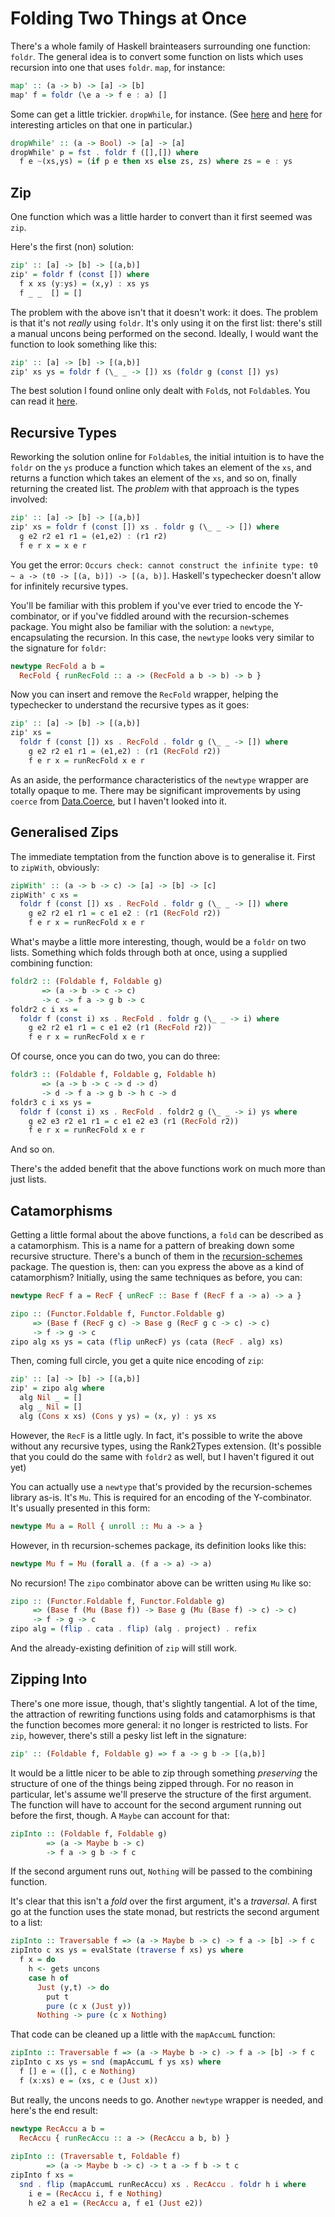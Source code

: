 # Folding Two Things at Once

There's a whole family of Haskell brainteasers surrounding one function: `foldr`. The general idea is to convert some function on lists which uses recursion into one that uses `foldr`. `map`, for instance:

```haskell
map' :: (a -> b) -> [a] -> [b]
map' f = foldr (\e a -> f e : a) []
```

Some can get a little trickier. `dropWhile`, for instance. (See [here](https://wiki.haskell.org/wikiupload/1/14/TMR-Issue6.pdf) and [here](http://www.cs.nott.ac.uk/~pszgmh/fold.pdf) for interesting articles on that one in particular.)

```haskell
dropWhile' :: (a -> Bool) -> [a] -> [a]
dropWhile' p = fst . foldr f ([],[]) where
  f e ~(xs,ys) = (if p e then xs else zs, zs) where zs = e : ys
```

## Zip ##

One function which was a little harder to convert than it first seemed was `zip`.

Here's the first (non) solution:

```haskell
zip' :: [a] -> [b] -> [(a,b)]
zip' = foldr f (const []) where
  f x xs (y:ys) = (x,y) : xs ys
  f _ _  [] = []
```

The problem with the above isn't that it doesn't work: it does. The problem is that it's not *really* using `foldr`. It's only using it on the first list: there's still a manual uncons being performed on the second. Ideally, I would want the function to look something like this:

```haskell
zip' :: [a] -> [b] -> [(a,b)]
zip' xs ys = foldr f (\_ _ -> []) xs (foldr g (const []) ys)
```

The best solution I found online only dealt with `Fold`s, not `Foldable`s. You can read it [here](http://okmij.org/ftp/Haskell/zip-folds.lhs). 

## Recursive Types ##

Reworking the solution online for `Foldable`s, the initial intuition is to have the `foldr` on the `ys` produce a function which takes an element of the `xs`, and returns a function which takes an element of the `xs`, and so on, finally returning the created list. The *problem* with that approach is the types involved:

```haskell
zip' :: [a] -> [b] -> [(a,b)]
zip' xs = foldr f (const []) xs . foldr g (\_ _ -> []) where
  g e2 r2 e1 r1 = (e1,e2) : (r1 r2)
  f e r x = x e r
```

You get the error: `Occurs check: cannot construct the infinite type: t0 ~ a -> (t0 -> [(a, b)]) -> [(a, b)]`. Haskell's typechecker doesn't allow for infinitely recursive types. 

You'll be familiar with this problem if you've ever tried to encode the Y-combinator, or if you've fiddled around with the recursion-schemes package. You might also be familiar with the solution: a `newtype`, encapsulating the recursion. In this case, the `newtype` looks very similar to the signature for `foldr`:

```haskell
newtype RecFold a b = 
  RecFold { runRecFold :: a -> (RecFold a b -> b) -> b }
```

Now you can insert and remove the `RecFold` wrapper, helping the typechecker to understand the recursive types as it goes:

```haskell
zip' :: [a] -> [b] -> [(a,b)]
zip' xs =
  foldr f (const []) xs . RecFold . foldr g (\_ _ -> []) where
    g e2 r2 e1 r1 = (e1,e2) : (r1 (RecFold r2))
    f e r x = runRecFold x e r
```

As an aside, the performance characteristics of the `newtype` wrapper are totally opaque to me. There may be significant improvements by using `coerce` from [Data.Coerce](https://hackage.haskell.org/package/base-4.8.2.0/docs/Data-Coerce.html), but I haven't looked into it.

## Generalised Zips ##

The immediate temptation from the function above is to generalise it. First to `zipWith`, obviously:

```haskell
zipWith' :: (a -> b -> c) -> [a] -> [b] -> [c]
zipWith' c xs =
  foldr f (const []) xs . RecFold . foldr g (\_ _ -> []) where
    g e2 r2 e1 r1 = c e1 e2 : (r1 (RecFold r2))
    f e r x = runRecFold x e r
```

What's maybe a little more interesting, though, would be a `foldr` on two lists. Something which folds through both at once, using a supplied combining function:

```haskell
foldr2 :: (Foldable f, Foldable g)
       => (a -> b -> c -> c)
       -> c -> f a -> g b -> c
foldr2 c i xs =
  foldr f (const i) xs . RecFold . foldr g (\_ _ -> i) where
    g e2 r2 e1 r1 = c e1 e2 (r1 (RecFold r2))
    f e r x = runRecFold x e r
```

Of course, once you can do two, you can do three:

```haskell
foldr3 :: (Foldable f, Foldable g, Foldable h)
       => (a -> b -> c -> d -> d)
       -> d -> f a -> g b -> h c -> d
foldr3 c i xs ys =
  foldr f (const i) xs . RecFold . foldr2 g (\_ _ -> i) ys where
    g e2 e3 r2 e1 r1 = c e1 e2 e3 (r1 (RecFold r2))
    f e r x = runRecFold x e r
```

And so on.

There's the added benefit that the above functions work on much more than just lists.

## Catamorphisms ##

Getting a little formal about the above functions, a `fold` can be described as a catamorphism. This is a name for a pattern of breaking down some recursive structure. There's a bunch of them in the [recursion-schemes](https://hackage.haskell.org/package/recursion-schemes-4.1.2/docs/Data-Functor-Foldable.html) package. The question is, then: can you express the above as a kind of catamorphism? Initially, using the same techniques as before, you can:

```haskell
newtype RecF f a = RecF { unRecF :: Base f (RecF f a -> a) -> a }

zipo :: (Functor.Foldable f, Functor.Foldable g)
     => (Base f (RecF g c) -> Base g (RecF g c -> c) -> c)
     -> f -> g -> c
zipo alg xs ys = cata (flip unRecF) ys (cata (RecF . alg) xs)
```

Then, coming full circle, you get a quite nice encoding of `zip`:

```haskell
zip' :: [a] -> [b] -> [(a,b)]
zip' = zipo alg where
  alg Nil _ = []
  alg _ Nil = []
  alg (Cons x xs) (Cons y ys) = (x, y) : ys xs
```

However, the `RecF` is a little ugly. In fact, it's possible to write the above without any recursive types, using the Rank2Types extension. (It's possible that you could do the same with `foldr2` as well, but I haven't figured it out yet)

You can actually use a `newtype` that's provided by the recursion-schemes library as-is. It's `Mu`. This is required for an encoding of the Y-combinator. It's usually presented in this form:

```haskell
newtype Mu a = Roll { unroll :: Mu a -> a }
```

However, in th recursion-schemes package, its definition looks like this:

```haskell
newtype Mu f = Mu (forall a. (f a -> a) -> a)
```

No recursion! The `zipo` combinator above can be written using `Mu` like so:

```haskell
zipo :: (Functor.Foldable f, Functor.Foldable g) 
     => (Base f (Mu (Base f)) -> Base g (Mu (Base f) -> c) -> c)
     -> f -> g -> c
zipo alg = (flip . cata . flip) (alg . project) . refix
```

And the already-existing definition of `zip` will still work.

## Zipping Into ##

There's one more issue, though, that's slightly tangential. A lot of the time, the attraction of rewriting functions using folds and catamorphisms is that the function becomes more general: it no longer is restricted to lists. For `zip`, however, there's still a pesky list left in the signature:

```haskell
zip' :: (Foldable f, Foldable g) => f a -> g b -> [(a,b)]
```

It would be a little nicer to be able to zip through something *preserving* the structure of one of the things being zipped through. For no reason in particular, let's assume we'll preserve the structure of the first argument. The function will have to account for the second argument running out before the first, though. A `Maybe` can account for that:

```haskell
zipInto :: (Foldable f, Foldable g) 
        => (a -> Maybe b -> c) 
        -> f a -> g b -> f c
```

If the second argument runs out, `Nothing` will be passed to the combining function.

It's clear that this isn't a *fold* over the first argument, it's a *traversal*. A first go at the function uses the state monad, but restricts the second argument to a list:

```haskell
zipInto :: Traversable f => (a -> Maybe b -> c) -> f a -> [b] -> f c
zipInto c xs ys = evalState (traverse f xs) ys where
  f x = do
    h <- gets uncons
    case h of 
      Just (y,t) -> do 
        put t
        pure (c x (Just y))
      Nothing -> pure (c x Nothing)
```
That code can be cleaned up a little with the `mapAccumL` function:

```haskell
zipInto :: Traversable f => (a -> Maybe b -> c) -> f a -> [b] -> f c
zipInto c xs ys = snd (mapAccumL f ys xs) where
  f [] e = ([], c e Nothing)
  f (x:xs) e = (xs, c e (Just x))
```

But really, the uncons needs to go. Another `newtype` wrapper is needed, and here's the end result:

```haskell
newtype RecAccu a b =
  RecAccu { runRecAccu :: a -> (RecAccu a b, b) }
  
zipInto :: (Traversable t, Foldable f)
        => (a -> Maybe b -> c) -> t a -> f b -> t c
zipInto f xs =
  snd . flip (mapAccumL runRecAccu) xs . RecAccu . foldr h i where
    i e = (RecAccu i, f e Nothing)
    h e2 a e1 = (RecAccu a, f e1 (Just e2))
```
